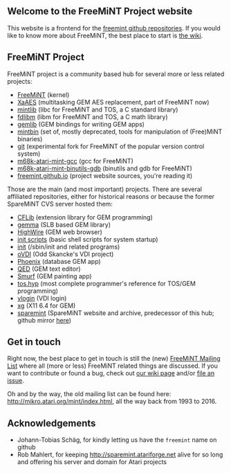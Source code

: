 ## Welcome to the FreeMiNT Project website

This website is a frontend for the [freemint github repositories](https://github.com/freemint). If you would like to know more about FreeMiNT, the best place to start is [the wiki](https://github.com/freemint/freemint/wiki).

## FreeMiNT Project

FreeMiNT project is a community based hub for several more or less related projects:

- [FreeMiNT](https://github.com/freemint/freemint) (kernel)
- [XaAES](https://github.com/freemint/freemint/tree/master/xaaes) (multitasking GEM AES replacement, part of FreeMiNT now)
- [mintlib](https://github.com/freemint/mintlib) (libc for FreeMiNT and TOS, a C standard library)
- [fdlibm](https://github.com/freemint/fdlibm) (libm for FreeMiNT and TOS, a C math library)
- [gemlib](https://github.com/freemint/lib/tree/master/gemlib) (GEM bindings for writing GEM apps)
- [mintbin](https://github.com/freemint/mintbin) (set of, mostly deprecated, tools for manipulation of (Free)MiNT binaries)
- [git](https://github.com/freemint/git) (experimental fork for FreeMiNT of the popular version control system)
- [m68k-atari-mint-gcc](https://github.com/freemint/m68k-atari-mint-gcc) (gcc for FreeMiNT)
- [m68k-atari-mint-binutils-gdb](https://github.com/freemint/m68k-atari-mint-binutils-gdb) (binutils and gdb for FreeMiNT)
- [freemint.github.io](https://github.com/freemint/freemint.github.io) (project website sources, you're reading it)

Those are the main (and most important) projects. There are several affiliated repositories, either for historical reasons or because the former SpareMiNT CVS server hosted them:

- [CFLib](https://github.com/freemint/lib/tree/master/cflib) (extension library for GEM programming)
- [gemma](https://github.com/freemint/lib/tree/master/gemma) (SLB based GEM library)
- [HighWire](https://github.com/freemint/highwire) (GEM web browser)
- [init scripts](https://github.com/freemint/initscripts) (basic shell scripts for system startup)
- [init](https://github.com/freemint/mintinit) (/sbin/init and related programs)
- [oVDI](https://github.com/freemint/ovdi) (Odd Skancke's VDI project)
- [Phoenix](https://github.com/freemint/phoenix) (database GEM app)
- [QED](https://github.com/freemint/qed) (GEM text editor)
- [Smurf](https://github.com/freemint/smurf) (GEM painting app)
- [tos.hyp](https://github.com/freemint/tos.hyp) (most complete programmer's reference for TOS/GEM programming)
- [vlogin](https://github.com/freemint/vlogin) (VDI login)
- [xg](https://github.com/freemint/xg) (X11 6.4 for GEM)
- [sparemint](https://github.com/freemint/sparemint) (SpareMiNT website and archive, predecessor of this hub; github mirror [here](https://freemint.github.io/sparemint/sparemint))

## Get in touch

Right now, the best place to get in touch is still the (new) [FreeMiNT Mailing List](http://mail.atariforge.org/mailman/listinfo/freemint-list) where all (more or less) FreeMiNT related things are discussed. If you want to contribute or found a bug, check out [our wiki page](https://github.com/freemint/freemint/wiki/Newcomer%27s-corner#contributing) and/or [file an issue](https://github.com/freemint/freemint/issues).

Oh and by the way, the old mailing list can be found here: <http://mikro.atari.org/mint/index.html>, all the way back from 1993 to 2016.

## Acknowledgements
- Johann-Tobias Schäg, for kindly letting us have the `freemint` name on github
- Rob Mahlert, for keeping <http://sparemint.atariforge.net> alive for so long and offering his server and domain for Atari projects
